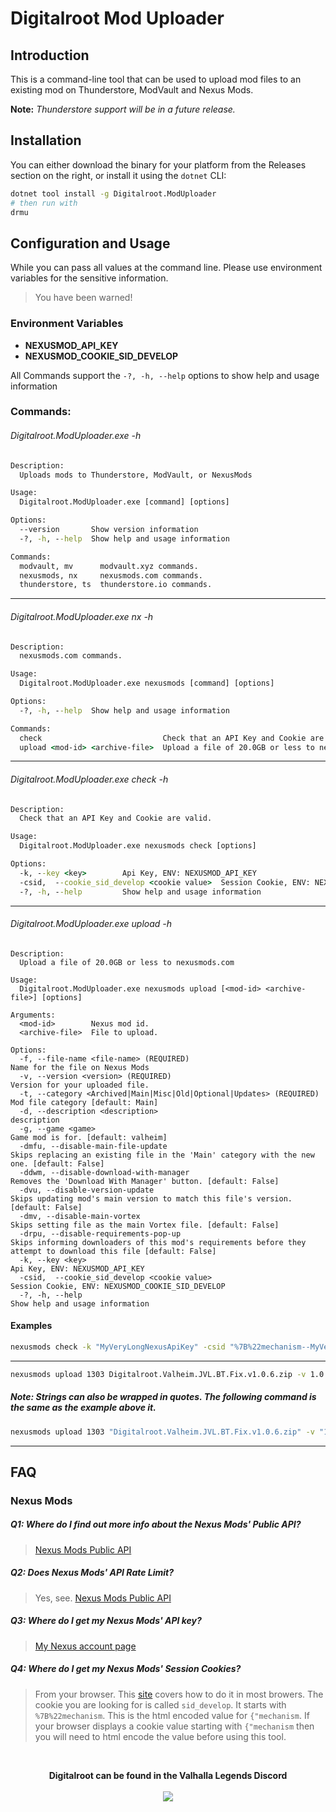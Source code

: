 # Digitalroot Mod Uploader

## Introduction

This is a command-line tool that can be used to upload mod files to an existing mod on Thunderstore, ModVault and Nexus Mods.

**Note:** _Thunderstore support will be in a future release._

## Installation

You can either download the binary for your platform from the Releases section on the right, or install it using the `dotnet` CLI:

```bash
dotnet tool install -g Digitalroot.ModUploader
# then run with
drmu
```

## Configuration and Usage

While you can pass all values at the command line. 
Please use environment variables for the sensitive information. 

> You have been warned!

### Environment Variables
- __NEXUSMOD_API_KEY__ 
- __NEXUSMOD_COOKIE_SID_DEVELOP__

All Commands support the `-?, -h, --help` options to show help and usage information

### Commands:

###### Digitalroot.ModUploader.exe -h
```bat
Description:
  Uploads mods to Thunderstore, ModVault, or NexusMods

Usage:
  Digitalroot.ModUploader.exe [command] [options]

Options:
  --version       Show version information
  -?, -h, --help  Show help and usage information

Commands:
  modvault, mv      modvault.xyz commands.
  nexusmods, nx     nexusmods.com commands.
  thunderstore, ts  thunderstore.io commands.
```
---

###### Digitalroot.ModUploader.exe nx -h
```bat
Description:
  nexusmods.com commands.

Usage:
  Digitalroot.ModUploader.exe nexusmods [command] [options]

Options:
  -?, -h, --help  Show help and usage information

Commands:
  check                           Check that an API Key and Cookie are valid.
  upload <mod-id> <archive-file>  Upload a file of 20.0GB or less to nexusmods.com
```
---

###### Digitalroot.ModUploader.exe check -h
```bat
Description:
  Check that an API Key and Cookie are valid.

Usage:
  Digitalroot.ModUploader.exe nexusmods check [options]

Options:
  -k, --key <key>        Api Key, ENV: NEXUSMOD_API_KEY
  -csid,  --cookie_sid_develop <cookie value>  Session Cookie, ENV: NEXUSMOD_COOKIE_SID_DEVELOP
  -?, -h, --help         Show help and usage information
```
---

###### Digitalroot.ModUploader.exe upload -h
```
Description:
  Upload a file of 20.0GB or less to nexusmods.com

Usage:
  Digitalroot.ModUploader.exe nexusmods upload [<mod-id> <archive-file>] [options]

Arguments:
  <mod-id>        Nexus mod id.
  <archive-file>  File to upload.

Options:
  -f, --file-name <file-name> (REQUIRED)                               Name for the file on Nexus Mods
  -v, --version <version> (REQUIRED)                                   Version for your uploaded file.
  -t, --category <Archived|Main|Misc|Old|Optional|Updates> (REQUIRED)  Mod file category [default: Main]
  -d, --description <description>                                      description
  -g, --game <game>                                                    Game mod is for. [default: valheim]
  -dmfu, --disable-main-file-update                                    Skips replacing an existing file in the 'Main' category with the new one. [default: False]
  -ddwm, --disable-download-with-manager                               Removes the 'Download With Manager' button. [default: False]
  -dvu, --disable-version-update                                       Skips updating mod's main version to match this file's version. [default: False]
  -dmv, --disable-main-vortex                                          Skips setting file as the main Vortex file. [default: False]
  -drpu, --disable-requirements-pop-up                                 Skips informing downloaders of this mod's requirements before they attempt to download this file [default: False]
  -k, --key <key>                                                      Api Key, ENV: NEXUSMOD_API_KEY
  -csid,  --cookie_sid_develop <cookie value>                          Session Cookie, ENV: NEXUSMOD_COOKIE_SID_DEVELOP
  -?, -h, --help                                                       Show help and usage information
```

#### Examples
```bash
nexusmods check -k "MyVeryLongNexusApiKey" -csid "%7B%22mechanism--MyVeryLongNexusSessionCookieSessIdValue--%22%7D"
```
---
```bash
nexusmods upload 1303 Digitalroot.Valheim.JVL.BT.Fix.v1.0.6.zip -v 1.0.6 -f TestFile -t Main -ddwm -dmv -d "My Test File"
```
##### Note: Strings can also be wrapped in quotes. The following command is the same as the example above it.
```bash
nexusmods upload 1303 "Digitalroot.Valheim.JVL.BT.Fix.v1.0.6.zip" -v "1.0.6" -f "TestFile" -t Main -ddwm -dmv -d "My Test File"
```
---
## FAQ
### Nexus Mods
##### Q1: Where do I find out more info about the Nexus Mods' Public API?
> [Nexus Mods Public API](https://app.swaggerhub.com/apis-docs/NexusMods/nexus-mods_public_api_params_in_form_data/1.0)

##### Q2: Does Nexus Mods' API Rate Limit? 
> Yes, see. [Nexus Mods Public API](https://app.swaggerhub.com/apis-docs/NexusMods/nexus-mods_public_api_params_in_form_data/1.0)

##### Q3: Where do I get my Nexus Mods' API key? 
> [My Nexus account page](https://www.nexusmods.com/users/myaccount?tab=api%20access)

##### Q4: Where do I get my Nexus Mods' Session Cookies? 
> From your browser. This [site](https://www.cookieyes.com/how-to-check-cookies-on-your-website-manually/) covers how to do it in most browers.
> The cookie you are looking for is called `sid_develop`. It starts with `%7B%22mechanism`. This is the html encoded value for `{"mechanism`. 
> If your browser displays a cookie value starting with `{"mechanism` then you will need to html encode the value before using this tool.

 
<br />
<p align="center">
<b>Digitalroot can be found in the Valhalla Legends Discord</b><br /><br />
  <a href="https://discord.gg/SsMW3rm67u" target="_blank"><img src="https://digitalroot.net/img/vl/vl_logo_125x154.png"></a>
</p>
